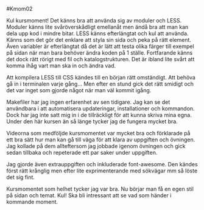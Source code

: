 #Kmom02

Kul kursmoment! Det känns bra att använda sig av moduler och LESS. Moduler känns lite svåröverskådligt emellanåt men ändå bra att man kan dela upp kod i mindre bitar. LESS känns efterlängtat och kul att använda. Känns som det gör det enklare att styla sin sida och peka på rätt element. Även variabler är efterlängtat då det är lätt att testa olika färger till exempel på sidan när man bara behöver ändra koden på 1 ställe.
Fortfarande känns det dock rätt rörigt med fil och katalogstrukturen. Det är ibland lite svårt att komma ihåg vart man ska in och ändra vad.

Att kompilera LESS till CSS kändes till en början rätt omständigt. Att behöva gå in i terminalen varje gång... Men efter en stund gick det rätt smidigt och det var inget som gjorde något när man väl kommit igång.

Makefiler har jag ingen erfarenhet av sen tidigare. Jag kan se det användbara i att automatisera updateringar, installationer och kommandon. Dock har jag inte satt mig in i de tillräckligt för att kunna skriva mina egna. Under den här kursen än så länge tycker jag de fungera mycket bra.

Videorna som medföljde kursmomentet var mycket bra och förklarade på ett bra sätt hur man kan gå till väga för att klara av uppgiften och övningen. Jag kollade på dem allteftersom jag jobbade igenom övningen och gick sedan tillbaka och repeterade ett par saker under uppgiften.

Jag gjorde även extrauppgiften och inkluderade font-awesome. Den kändes först rätt krånglig men efter lite exprimenterande med sökvägar mm så löste det sig fint.

Kursmomentet som helhet tycker jag var bra. Nu börjar man få en egen stil på sidan och temat. Kul! Ska bli intressant att se vad som händer i kommande moment.
